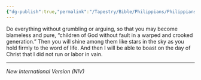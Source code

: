```yaml
---
{"dg-publish":true,"permalink":"/Tapestry/Bible/Philippians/Philippians 2_14-16/","title":"Philippians 2:14–16","hide":true,"tags":["bible-verse","bible-verse"],"dgHomeLink":true,"dgShowLocalGraph":true,"dgEnableSearch":true}
---
```


Do everything without grumbling or arguing, so that you may become blameless and pure, “children of God without fault in a warped and crooked generation.” Then you will shine among them like stars in the sky as you hold firmly to the word of life. And then I will be able to boast on the day of Christ that I did not run or labor in vain.

---
*New International Version (NIV)*